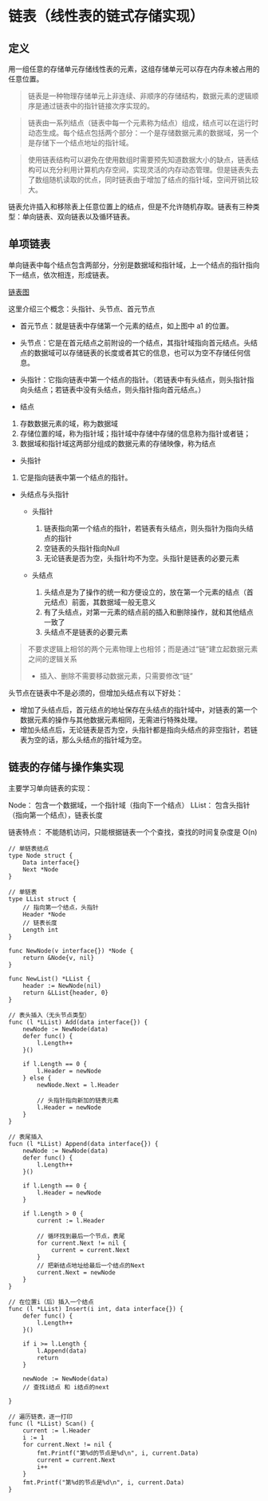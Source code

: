 # 链表（线性表的链式存储实现）

## 定义

用一组任意的存储单元存储线性表的元素，这组存储单元可以存在内存未被占用的任意位置。

> 链表是一种物理存储单元上非连续、非顺序的存储结构，数据元素的逻辑顺序是通过链表中的指针链接次序实现的。

> 链表由一系列结点（链表中每一个元素称为结点）组成，结点可以在运行时动态生成。每个结点包括两个部分：一个是存储数据元素的数据域，另一个是存储下一个结点地址的指针域。

> 使用链表结构可以避免在使用数组时需要预先知道数据大小的缺点，链表结构可以充分利用计算机内存空间，实现灵活的内存动态管理。但是链表失去了数组随机读取的优点，同时链表由于增加了结点的指针域，空间开销比较大。

链表允许插入和移除表上任意位置上的结点，但是不允许随机存取。链表有三种类型：单向链表、双向链表以及循环链表。

## 单项链表

单向链表中每个结点包含两部分，分别是数据域和指针域，上一个结点的指针指向下一结点，依次相连，形成链表。

[链表图](http://c.biancheng.net/uploads/allimg/191129/4-1911291A225308.gif)

这里介绍三个概念：头指针、头节点、首元节点

* 首元节点：就是链表中存储第一个元素的结点，如上图中 a1 的位置。
* 头节点：它是在首元结点之前附设的一个结点，其指针域指向首元结点。头结点的数据域可以存储链表的长度或者其它的信息，也可以为空不存储任何信息。
* 头指针：它指向链表中第一个结点的指针。（若链表中有头结点，则头指针指向头结点；若链表中没有头结点，则头指针指向首元结点。）

* 结点
1. 存数数据元素的域，称为数据域
2. 存储位置的域，称为指针域；指针域中存储中存储的信息称为指针或者链；
3. 数据域和指针域这两部分组成的数据元素的存储映像，称为结点

* 头指针
1. 它是指向链表中第一个结点的指针。



* 头结点与头指针
    * 头指针
        1. 链表指向第一个结点的指针，若链表有头结点，则头指针为指向头结点的指针
        2. 空链表的头指针指向Null
        3. 无论链表是否为空，头指针均不为空。头指针是链表的必要元素
    
    * 头结点
        1. 头结点是为了操作的统一和方便设立的，放在第一个元素的结点（首元结点）前面，其数据域一般无意义
        2. 有了头结点，对第一元素的结点前的插入和删除操作，就和其他结点一致了
        3. 头结点不是链表的必要元素

> 不要求逻辑上相邻的两个元素物理上也相邻；而是通过“链”建立起数据元素之间的逻辑关系
> * 插入、删除不需要移动数据元素，只需要修改“链”

头节点在链表中不是必须的，但增加头结点有以下好处：
* 增加了头结点后，首元结点的地址保存在头结点的指针域中，对链表的第一个数据元素的操作与其他数据元素相同，无需进行特殊处理。
* 增加头结点后，无论链表是否为空，头指针都是指向头结点的非空指针，若链表为空的话，那么头结点的指针域为空。

## 链表的存储与操作集实现

主要学习单向链表的实现：

Node： 包含一个数据域，一个指针域（指向下一个结点）
LList： 包含头指针（指向第一个结点），链表长度

链表特点：
不能随机访问，只能根据链表一个个查找，查找的时间复杂度是 O(n)

```
// 单链表结点
type Node struct {
    Data interface{}
    Next *Node
}

// 单链表
type LList struct {
    // 指向第一个结点，头指针
    Header *Node
    // 链表长度    
    Length int
}

func NewNode(v interface{}) *Node {
    return &Node{v, nil}
}

func NewList() *LList {
    header := NewNode(nil)
    return &LList{header, 0}
}

// 表头插入（无头节点类型）
func (l *LList) Add(data interface{}) {
    newNode := NewNode(data)
    defer func() {
        l.Length++
    }()

    if l.Length == 0 {
        l.Header = newNode
    } else {
        newNode.Next = l.Header

        // 头指针指向新加的链表元素
        l.Header = newNode
    }
} 

// 表尾插入
fucn (l *LList) Append(data interface{}) {
    newNode := NewNode(data)
    defer func() {
        l.Length++
    }()

    if l.Length == 0 {
        l.Header = newNode
    }

    if l.Length > 0 {
        current := l.Header

        // 循环找到最后一个节点，表尾
        for current.Next != nil {
            current = current.Next
        }
        // 把新结点地址给最后一个结点的Next
        current.Next = newNode
    }
}

// 在位置i（后）插入一个结点
func (l *LList) Insert(i int, data interface{}) {
    defer func() {
        l.Length++
    }()

    if i >= l.Length {
        l.Append(data)
        return
    }

    newNode := NewNode(data)
    // 查找i结点 和 i结点的next

} 

// 遍历链表，逐一打印
func (l *LList) Scan() {
    current := l.Header
    i := 1
    for current.Next != nil {
        fmt.Printf("第%d的节点是%d\n", i, current.Data)
        current = current.Next
        i++
    }
    fmt.Printf("第%d的节点是%d\n", i, current.Data)
}
```
